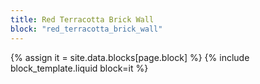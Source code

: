 ```yaml
---
title: Red Terracotta Brick Wall
block: "red_terracotta_brick_wall"
---
```


{% assign it = site.data.blocks[page.block] %}
{% include block_template.liquid block=it %}

